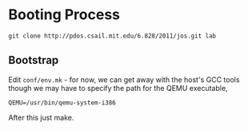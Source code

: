 # Booting Process
```
git clone http://pdos.csail.mit.edu/6.828/2011/jos.git lab
```

## Bootstrap
Edit `conf/env.mk` - for now, we can get away with the host's GCC tools though
we may have to specify the path for the QEMU executable,
```
QEMU=/usr/bin/qemu-system-i386
```

After this just make.
